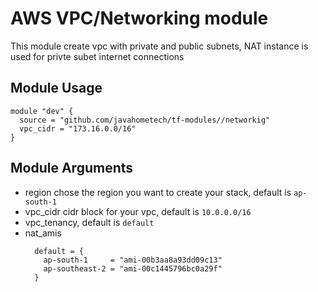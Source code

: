 # AWS VPC/Networking module

This module create vpc with private and public subnets, NAT instance is used for privte subet internet connections

## Module Usage
```
module "dev" {
  source = "github.com/javahometech/tf-modules//networkig"
  vpc_cidr = "173.16.0.0/16"
}
```

## Module Arguments
* region  chose the region you want to create your stack, default is ``` ap-south-1 ```
* vpc_cidr cidr block for your vpc, default is ``` 10.0.0.0/16 ```
* vpc_tenancy, default is ```default```
* nat_amis
    ```
      default = {
        ap-south-1     = "ami-00b3aa8a93dd09c13"
        ap-southeast-2 = "ami-00c1445796bc0a29f"
      }
    ```
